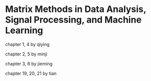 # Matrix Methods in Data Analysis, Signal Processing, and Machine Learning

chapter 1, 4 by qiying

chapter 2, 5 by minji

chapter 3, 6 by jieming

chapter 19, 20, 21 by tian
